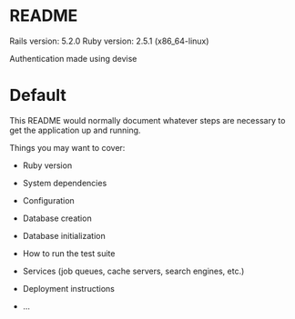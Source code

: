 # README

Rails version: 5.2.0
Ruby version: 2.5.1 (x86_64-linux)

Authentication made using devise

# Default
This README would normally document whatever steps are necessary to get the
application up and running.

Things you may want to cover:

* Ruby version

* System dependencies

* Configuration

* Database creation

* Database initialization

* How to run the test suite

* Services (job queues, cache servers, search engines, etc.)

* Deployment instructions

* ...
